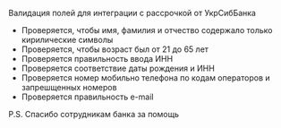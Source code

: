 Валидация полей для интеграции с рассрочкой от УкрСибБанка

- Проверяется, чтобы имя, фамилия и отчество содержало только кирилические символы
- Проверяется, чтобы возраст был от 21 до 65 лет
- Проверяется правильность ввода ИНН
- Проверяется соответствие даты рождения и ИНН
- Проверяется номер мобильно телефона по кодам операторов и запрешщенных номеров
- Проверяется правильность e-mail

P.S. Спасибо сотрудникам банка за помощь
